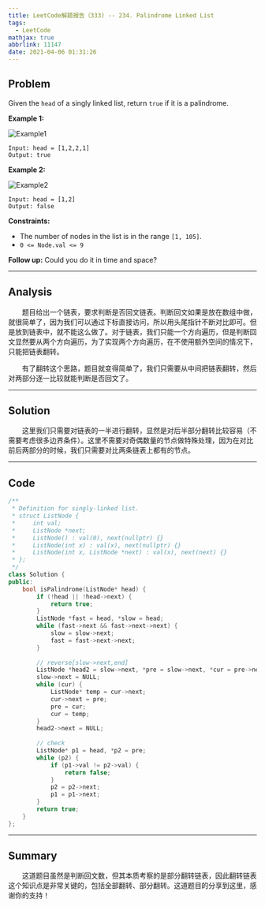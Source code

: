 ```yaml
---
title: LeetCode解题报告（333) -- 234. Palindrome Linked List
tags:
  - LeetCode
mathjax: true
abbrlink: 11147
date: 2021-04-06 01:31:26
---
```


## Problem

Given the `head` of a singly linked list, return `true` if it is a palindrome.

<!-- more -->

**Example 1:**

![Example1](https://assets.leetcode.com/uploads/2021/03/03/pal1linked-list.jpg)

```
Input: head = [1,2,2,1]
Output: true
```

**Example 2:**

![Example2](https://assets.leetcode.com/uploads/2021/03/03/pal2linked-list.jpg)

```
Input: head = [1,2]
Output: false
```

**Constraints:**

- The number of nodes in the list is in the range `[1, 105]`.
- `0 <= Node.val <= 9`

 

**Follow up:** Could you do it in  time and  space?

------

## Analysis

&emsp;&emsp;题目给出一个链表，要求判断是否回文链表。判断回文如果是放在数组中做，就很简单了，因为我们可以通过下标直接访问，所以用头尾指针不断对比即可。但是放到链表中，就不能这么做了。对于链表，我们只能一个方向遍历，但是判断回文显然要从两个方向遍历，为了实现两个方向遍历，在不使用额外空间的情况下，只能把链表翻转。

&emsp;&emsp;有了翻转这个思路，题目就变得简单了，我们只需要从中间把链表翻转，然后对两部分逐一比较就能判断是否回文了。

------

## Solution

&emsp;&emsp;这里我们只需要对链表的一半进行翻转，显然是对后半部分翻转比较容易（不需要考虑很多边界条件）。这里不需要对奇偶数量的节点做特殊处理，因为在对比前后两部分的时候，我们只需要对比两条链表上都有的节点。

------

## Code

```c++
/**
 * Definition for singly-linked list.
 * struct ListNode {
 *     int val;
 *     ListNode *next;
 *     ListNode() : val(0), next(nullptr) {}
 *     ListNode(int x) : val(x), next(nullptr) {}
 *     ListNode(int x, ListNode *next) : val(x), next(next) {}
 * };
 */
class Solution {
public:
    bool isPalindrome(ListNode* head) {
        if (!head || !head->next) {
            return true;
        }
        ListNode *fast = head, *slow = head;
        while (fast->next && fast->next->next) {
            slow = slow->next;
            fast = fast->next->next;
        }
        
        // reverse[slow->next,end]
        ListNode *head2 = slow->next, *pre = slow->next, *cur = pre->next;
        slow->next = NULL;
        while (cur) {
            ListNode* temp = cur->next;
            cur->next = pre;
            pre = cur;
            cur = temp;
        }
        head2->next = NULL;
        
        // check
        ListNode* p1 = head, *p2 = pre;
        while (p2) {
            if (p1->val != p2->val) {
                return false;
            }
            p2 = p2->next;
            p1 = p1->next;
        }
        return true;
    }
};
```

------

## Summary

&emsp;&emsp;这道题目虽然是判断回文数，但其本质考察的是部分翻转链表，因此翻转链表这个知识点是非常关键的，包括全部翻转、部分翻转。这道题目的分享到这里，感谢你的支持！
